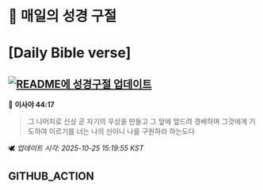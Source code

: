 # 🙏 매일의 성경 구절
# [Daily Bible verse]
## [![README에 성경구절 업데이트](https://github.com/DONGSUKA/first_test/actions/workflows/update-readme-bible.yml/badge.svg)](https://github.com/DONGSUKA/first_test/actions/workflows/update-readme-bible.yml)
<!-- START_BIBLE_VERSE -->
📖 **이사야 44:17**
> 그 나머지로 신상 곧 자기의 우상을 만들고 그 앞에 엎드려 경배하며 그것에게 기도하여 이르기를 너는 나의 신이니 나를 구원하라 하는도다

🕊️ _업데이트 시각: 2025-10-25 15:19:55 KST_
  <!-- END_BIBLE_VERSE -->
## GITHUB_ACTION
